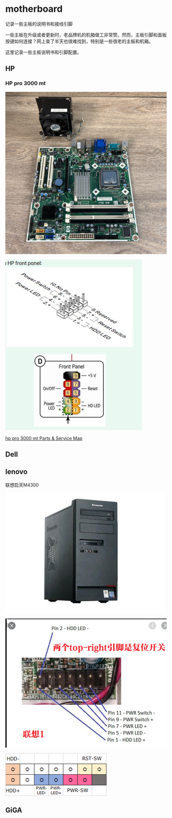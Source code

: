 # motherboard
记录一些主板的说明书和接线引脚

一些主板在升级或者更新时，老品牌机的机箱做工非常赞。然而，主板引脚和面板按键如何连接？网上查了半天也很难找到，特别是一些很老的主板和机箱。

这里记录一些主板说明书和引脚配置。


## HP

### HP pro 3000 mt

![hp pro 3000 mt](./images/hp/hp_pro_3000_mt.jpg)

![hp pro 3000 mt](./images/hp/hp_pro_3000_mt-pinout.png)

[hp pro 3000 mt Parts & Service Map](./images/hp/c01945638_hp_pro_3000_mt.pdf)


## Dell


## lenovo


联想启天M4300

![lenovo 启天 M4300](./images/lenovo/lenovo_qitian_m4300.jpg)

![lenovo 启天 M4300](./images/lenovo/lenovo_qitian-m4300-pinout.png)

![启天M4300面板插槽](./images/lenovo/lenovo_qitian-m4300-front-pannel-slot.png)


## GiGA




